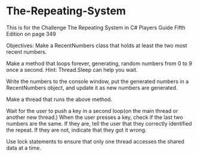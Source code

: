 # The-Repeating-System
This is for the Challenge The Repeating System in C# Players Guide Fifth Edition on page 349

Objectives:
Make a RecentNumbers class that holds at least the two most recent numbers.

Make a method that loops forever, generating, random numbers from 0 to 9 once a second.
Hint: Thread.Sleep can help you wait.

Write the numbers to the console window, put the generated numbers in a RecentNumbers object, and update it as new numbers are generated.

Make a thread that runs the above method.

Wait for the user to push a key in a second loop(on the main thread or another new thread.)
When the user presses a key, check if the last two numbers are the same. If they are, tell the user that they correctly identified the repeat.
If they are not, indicate that they got it wrong.

Use lock statements to ensure that only one thread accesses the shared data at a time. 